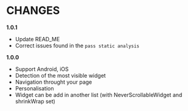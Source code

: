 # CHANGES

**1.0.1**
* Update READ_ME
* Correct issues found in the `pass static analysis`

**1.0.0**
* Support Android, iOS
* Detection of the most visible widget
* Navigation throught your page
* Personalisation
* Widget can be add in another list (with NeverScrollableWidget and shrinkWrap set)